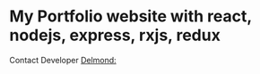 # My Portfolio website with react, nodejs, express, rxjs, redux

Contact Developer [Delmond:](delmondbongha147@gmail.com)
